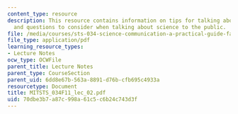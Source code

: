 ```yaml
---
content_type: resource
description: This resource contains information on tips for talking about science,
  and questions to consider when talking about science to the public.
file: /media/courses/sts-034-science-communication-a-practical-guide-fall-2011/70dbe3b7a87c998a61c5c6b24c743d3f_MITSTS_034F11_lec_02.pdf
file_type: application/pdf
learning_resource_types:
- Lecture Notes
ocw_type: OCWFile
parent_title: Lecture Notes
parent_type: CourseSection
parent_uid: 6dd8e67b-563a-8891-d76b-cfb695c4933a
resourcetype: Document
title: MITSTS_034F11_lec_02.pdf
uid: 70dbe3b7-a87c-998a-61c5-c6b24c743d3f
---
```

